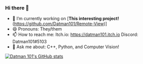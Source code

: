 ### Hi there 👋

- 🔭 I’m currently working on [**This interesting project!**(https://github.com/Datman101/Remote-View)]
- 😄 Pronouns: They/them
- 📫 How to reach me:
      Itch.io: https://datman101.itch.io
      Discord: Datman101#5103
- 💬 Ask me about:
      C++, Python, and Computer Vision!

[![Datman 101's GitHub stats](https://github-readme-stats.vercel.app/api?username=Datman101)](https://github.com/anuraghazra/github-readme-stats)


<!--
**Datman101/Datman101** is a ✨ _special_ ✨ repository because its `README.md` (this file) appears on your GitHub profile.

Here are some ideas to get you started:

- 🔭 I’m currently working on ...
- 🌱 I’m currently learning ...
- 👯 I’m looking to collaborate on ...
- 🤔 I’m looking for help with ...
- 💬 Ask me about ...
- 📫 How to reach me: ...
- 😄 Pronouns: ...
- ⚡ Fun fact: ...
-->
